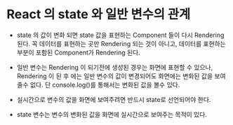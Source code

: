 # React 의 state 와 일반 변수의 관계

- state 의 값이 변화 되면 state 값을 표현하는 Component 들이 다시 Rendering 된다.
  꼭 데이터를 표현하는 곳만 Rendering 되는 것이 아니고, 데이터를 표현하는 부분이 포함된 Component가 Rendering 된다.

- 일반 변수는 Rendering 이 되기전에 생성된 경우는 화면에 표현할 수 있으나, Rendering 이 된 후 에는 일반 변수의 값이
  변경되어도 화면에는 변화된 값을 보여줄수 없다. 단 console.log()를 통해서는 변화된 값을 볼수 있다.
- 실시간으로 변수의 값을 화면에 보여주려면 반드시 state로 선언되어야 한다.
- state 변수는 변수의 변화된 값을 화면에 실시간으로 보여주는 목적이 있다.
